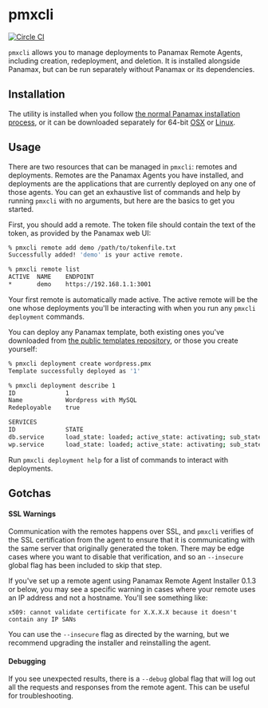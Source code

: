 # pmxcli

[![Circle CI](https://circleci.com/gh/CenturyLinkLabs/panamaxcli.svg?style=svg)](https://circleci.com/gh/CenturyLinkLabs/panamaxcli)

`pmxcli` allows you to manage deployments to Panamax Remote Agents, including
creation, redeployment, and deletion. It is installed alongside Panamax, but
can be run separately without Panamax or its dependencies.

## Installation

The utility is installed when you follow [the normal Panamax installation
process](http://panamax.io/get-panamax/), or it can be downloaded separately
for 64-bit [OSX](http://download.panamax.io/panamaxcli/panamaxcli-darwin) or
        [Linux](http://download.panamax.io/panamaxcli/panamaxcli-linux).

## Usage

There are two resources that can be managed in `pmxcli`: remotes and
deployments. Remotes are the Panamax Agents you have installed, and deployments
are the applications that are currently deployed on any one of those agents.
You can get an exhaustive list of commands and help by running `pmxcli` with no
arguments, but here are the basics to get you started.

First, you should add a remote. The token file should contain the text of the
token, as provided by the Panamax web UI:

```bash
% pmxcli remote add demo /path/to/tokenfile.txt
Successfully added! 'demo' is your active remote.

% pmxcli remote list
ACTIVE  NAME    ENDPOINT
*       demo    https://192.168.1.1:3001
```

Your first remote is automatically made active. The active remote will be the
one whose deployments you'll be interacting with when you run any `pmxcli
deployment` commands.

You can deploy any Panamax template, both existing ones you've downloaded from
[the public templates
repository](https://github.com/CenturyLinkLabs/panamax-public-templates), or
those you create yourself:

```bash
% pmxcli deployment create wordpress.pmx
Template successfully deployed as '1'

% pmxcli deployment describe 1
ID              1
Name            Wordpress with MySQL
Redeployable    true

SERVICES
ID              STATE
db.service      load_state: loaded; active_state: activating; sub_state: start-pre
wp.service      load_state: loaded; active_state: activating; sub_state: start-pre
```

Run `pmxcli deployment help` for a list of commands to interact with
deployments.

## Gotchas

#### SSL Warnings

Communication with the remotes happens over SSL, and `pmxcli` verifies of the
SSL certification from the agent to ensure that it is communicating with the
same server that originally generated the token. There may be edge cases where
you want to disable that verification, and so an `--insecure` global flag has
been included to skip that step.

If you've set up a remote agent using Panamax Remote Agent Installer 0.1.3 or
below, you may see a specific warning in cases where your remote uses an IP
address and not a hostname. You'll see something like:

```
x509: cannot validate certificate for X.X.X.X because it doesn't contain any IP SANs
```

You can use the `--insecure` flag as directed by the warning, but we recommend
upgrading the installer and reinstalling the agent.

#### Debugging

If you see unexpected results, there is a `--debug` global flag that will log
out all the requests and responses from the remote agent. This can be useful
for troubleshooting.
